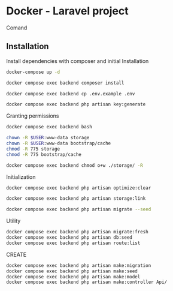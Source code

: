 
# Docker - Laravel project

Comand




## Installation

Install dependencies with composer and initial Installation

```bash
docker-compose up -d

docker compose exec backend composer install

docker compose exec backend cp .env.example .env

docker compose exec backend php artisan key:generate

```
    
Granting permissions

```bash
docker compose exec backend bash

chown -R $USER:www-data storage
chown -R $USER:www-data bootstrap/cache
chmod -R 775 storage
chmod -R 775 bootstrap/cache

docker compose exec backend chmod o+w ./storage/ -R

```

Initialization
```bash
docker compose exec backend php artisan optimize:clear

docker compose exec backend php artisan storage:link

docker compose exec backend php artisan migrate --seed
```

Utility

```bash
docker compose exec backend php artisan migrate:fresh
docker compose exec backend php artisan db:seed
docker compose exec backend php artisan route:list

```

CREATE 

```bash
docker compose exec backend php artisan make:migration
docker compose exec backend php artisan make:seed
docker compose exec backend php artisan make:model
docker compose exec backend php artisan make:controller Api/
```


